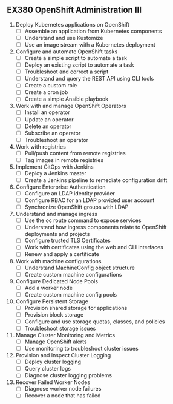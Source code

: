 ## EX380 OpenShift Administration III

1. Deploy Kubernetes applications on OpenShift
   - [ ] Assemble an application from Kubernetes components
   - [ ] Understand and use Kustomize
   - [ ] Use an image stream with a Kubernetes deployment
2. Configure and automate OpenShift tasks
   - [ ] Create a simple script to automate a task
   - [ ] Deploy an existing script to automate a task
   - [ ] Troubleshoot and correct a script
   - [ ] Understand and query the REST API using CLI tools
   - [ ] Create a custom role
   - [ ] Create a cron job
   - [ ] Create a simple Ansible playbook
3. Work with and manage OpenShift Operators
   - [ ] Install an operator
   - [ ] Update an operator
   - [ ] Delete an operator
   - [ ] Subscribe an operator
   - [ ] Troubleshoot an operator
4. Work with registries
   - [ ] Pull/push content from remote registries
   - [ ] Tag images in remote registries
5. Implement GitOps with Jenkins
   - [ ] Deploy a Jenkins master
   - [ ] Create a Jenkins pipeline to remediate configuration drift
6. Configure Enterprise Authentication
   - [ ] Configure an LDAP identity provider
   - [ ] Configure RBAC for an LDAP provided user account
   - [ ] Synchronize OpenShift groups with LDAP
7. Understand and manage ingress
   - [ ] Use the oc route command to expose services
   - [ ] Understand how ingress components relate to OpenShift deployments and projects
   - [ ] Configure trusted TLS Certificates
   - [ ] Work with certificates using the web and CLI interfaces
   - [ ] Renew and apply a certificate
8. Work with machine configurations
   - [ ] Understand MachineConfig object structure
   - [ ] Create custom machine configurations
9. Configure Dedicated Node Pools
   - [ ] Add a worker node
   - [ ] Create custom machine config pools
10. Configure Persistent Storage
    - [ ] Provision shared storage for applications
    - [ ] Provision block storage
    - [ ] Configure and use storage quotas, classes, and policies
    - [ ] Troubleshoot storage issues
11. Manage Cluster Monitoring and Metrics
    - [ ] Manage OpenShift alerts
    - [ ] Use monitoring to troubleshoot cluster issues
12. Provision and Inspect Cluster Logging
    - [ ] Deploy cluster logging
    - [ ] Query cluster logs
    - [ ] Diagnose cluster logging problems
13. Recover Failed Worker Nodes
    - [ ] Diagnose worker node failures
    - [ ] Recover a node that has failed
